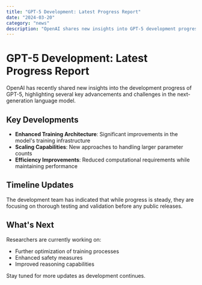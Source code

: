 ```yaml
---
title: "GPT-5 Development: Latest Progress Report"
date: "2024-03-20"
category: "news"
description: "OpenAI shares new insights into GPT-5 development progress and timeline expectations"
---
```


# GPT-5 Development: Latest Progress Report

OpenAI has recently shared new insights into the development progress of GPT-5, highlighting several key advancements and challenges in the next-generation language model.

## Key Developments

- **Enhanced Training Architecture**: Significant improvements in the model's training infrastructure
- **Scaling Capabilities**: New approaches to handling larger parameter counts
- **Efficiency Improvements**: Reduced computational requirements while maintaining performance

## Timeline Updates

The development team has indicated that while progress is steady, they are focusing on thorough testing and validation before any public releases.

## What's Next

Researchers are currently working on:
- Further optimization of training processes
- Enhanced safety measures
- Improved reasoning capabilities

Stay tuned for more updates as development continues.